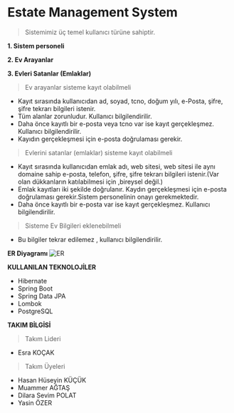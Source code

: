 # Estate Management System
 > Sistemimiz üç temel kullanıcı türüne sahiptir. 
 
 **1. Sistem personeli**
 
 **2. Ev Arayanlar**
 
 **3. Evleri Satanlar (Emlaklar)**
 
 > Ev arayanlar  sisteme kayıt olabilmeli 

* Kayıt sırasında kullanıcıdan ad, soyad, tcno, doğum yılı, e-Posta, şifre, şifre tekrarı bilgileri istenir.
* Tüm alanlar zorunludur. Kullanıcı bilgilendirilir.
* Daha önce kayıtlı bir e-posta veya tcno var ise kayıt gerçekleşmez. Kullanıcı bilgilendirilir.
* Kayıdın gerçekleşmesi için e-posta doğrulaması gerekir.


 > Evlerini satanlar (emlaklar)  sisteme kayıt olabilmeli 

* Kayıt sırasında kullanıcıdan emlak adı, web sitesi, web sitesi ile aynı domaine sahip e-posta, telefon, şifre, şifre tekrarı bilgileri istenir.(Var olan dükkanların katılabilmesi için ,bireysel değil.)
* Emlak kayıtları iki şekilde doğrulanır. Kaydın gerçekleşmesi için e-posta doğrulaması gerekir.Sistem personelinin onayı gerekmektedir.
* Daha önce kayıtlı bir e-posta var ise kayıt gerçekleşmez. Kullanıcı bilgilendirilir.


 > Sisteme Ev Bilgileri eklenebilmeli 

* Bu bilgiler tekrar edilemez , kullanıcı bilgilendirilir.

**ER Diyagramı**
![ER](https://user-images.githubusercontent.com/57559558/125463325-324f7ac3-f283-450a-87c7-ea856468a8b4.png)


**KULLANILAN TEKNOLOJİLER**
* Hibernate
* Spring Boot
* Spring Data JPA
* Lombok
* PostgreSQL



 **TAKIM BİLGİSİ**
 > Takım Lideri
 * Esra KOÇAK
 > Takım Üyeleri
  * Hasan Hüseyin KÜÇÜK
  * Muammer AĞTAŞ
  * Dilara Sevim POLAT
  * Yasin ÖZER

